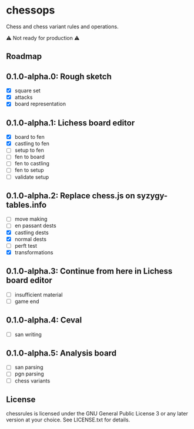 chessops
========

Chess and chess variant rules and operations.

:warning: Not ready for production :warning:

Roadmap
-------

## 0.1.0-alpha.0: Rough sketch

* [x] square set
* [x] attacks
* [x] board representation

## 0.1.0-alpha.1: Lichess board editor

* [x] board to fen
* [x] castling to fen
* [ ] setup to fen
* [ ] fen to board
* [ ] fen to castling
* [ ] fen to setup
* [ ] validate setup

## 0.1.0-alpha.2: Replace chess.js on syzygy-tables.info

* [ ] move making
* [ ] en passant dests
* [x] castling dests
* [x] normal dests
* [ ] perft test
* [x] transformations

## 0.1.0-alpha.3: Continue from here in Lichess board editor

* [ ] insufficient material
* [ ] game end

## 0.1.0-alpha.4: Ceval

* [ ] san writing

## 0.1.0-alpha.5: Analysis board

* [ ] san parsing
* [ ] pgn parsing
* [ ] chess variants

License
-------

chessrules is licensed under the GNU General Public License 3 or any later
version at your choice. See LICENSE.txt for details.
